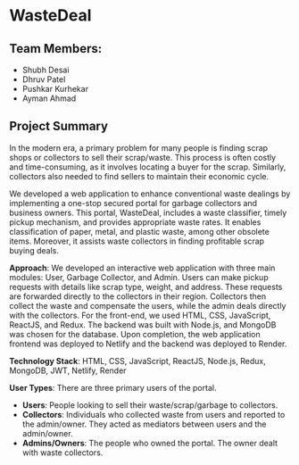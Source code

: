 # **WasteDeal**

## Team Members:

- Shubh Desai
- Dhruv Patel
- Pushkar Kurhekar
- Ayman Ahmad

## Project Summary

In the modern era, a primary problem for many people is finding scrap shops or collectors to sell their scrap/waste. This process is often costly and time-consuming, as it involves locating a buyer for the scrap. Similarly, collectors also needed to find sellers to maintain their economic cycle.

We developed a web application to enhance conventional waste dealings by implementing a one-stop secured portal for garbage collectors and business owners. This portal, WasteDeal, includes a waste classifier, timely pickup mechanism, and provides appropriate waste rates. It enables classification of paper, metal, and plastic waste, among other obsolete items. Moreover, it assists waste collectors in finding profitable scrap buying deals.

**Approach**: We developed an interactive web application with three main modules: User, Garbage Collector, and Admin. Users can make pickup requests with details like scrap type, weight, and address. These requests are forwarded directly to the collectors in their region. Collectors then collect the waste and compensate the users, while the admin deals directly with the collectors. For the front-end, we used HTML, CSS, JavaScript, ReactJS, and Redux. The backend was built with Node.js, and MongoDB was chosen for the database. Upon completion, the web application frontend was deployed to Netlify and the backend was deployed to Render.

**Technology Stack**: HTML, CSS, JavaScript, ReactJS, Node.js, Redux, MongoDB, JWT, Netlify, Render

**User Types**: There are three primary users of the portal.

- **Users**: People looking to sell their waste/scrap/garbage to collectors.
- **Collectors**: Individuals who collected waste from users and reported to the admin/owner. They acted as mediators between users and the admin/owner.
- **Admins/Owners**: The people who owned the portal. The owner dealt with waste collectors.
